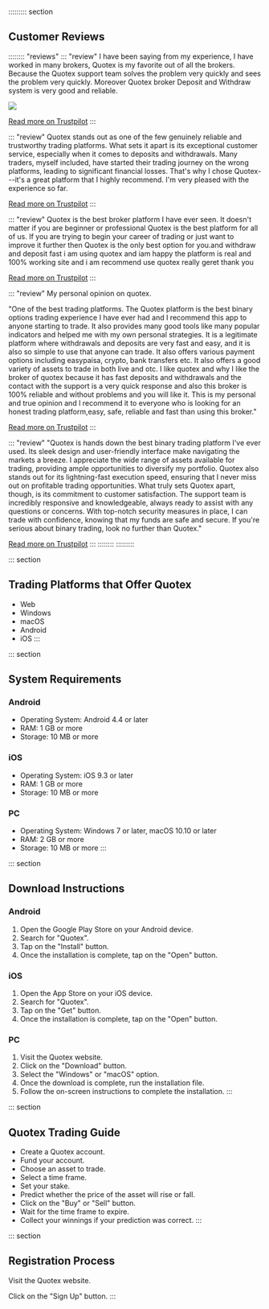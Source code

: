 ::::::::: section
## Customer Reviews

:::::::: \"reviews\"
::: \"review\"
I have been saying from my experience, I have worked in many brokers,
Quotex is my favorite out of all the brokers. Because the Quotex support
team solves the problem very quickly and sees the problem very quickly.
Moreover Quotex broker Deposit and Withdraw system is very good and
reliable.

[![](https://static.quotex.io/files/12_en/300_250.jpg)](https://traff.sbs/brokerqxlid)

[Read more on
Trustpilot](\%22https://www.trustpilot.com/reviews/66eaae81b1a99514c9808378\%22)
:::

::: \"review\"
Quotex stands out as one of the few genuinely reliable and trustworthy
trading platforms. What sets it apart is its exceptional customer
service, especially when it comes to deposits and withdrawals. Many
traders, myself included, have started their trading journey on the
wrong platforms, leading to significant financial losses. That\'s why I
chose Quotex---it's a great platform that I highly recommend. I\'m very
pleased with the experience so far.

[Read more on
Trustpilot](\%22https://www.trustpilot.com/reviews/66cdd5ccbc7918784eddeada\%22)
:::

::: \"review\"
Quotex is the best broker platform I have ever seen. It doesn\'t matter
if you are beginner or professional Quotex is the best platform for all
of us. If you are trying to begin your career of trading or just want to
improve it further then Quotex is the only best option for you.and
withdraw and deposit fast i am using quotex and iam happy the platform
is real and 100% working site and i am recommend use quotex really geret
thank you

[Read more on
Trustpilot](\%22https://www.trustpilot.com/reviews/66ee9d6d19873963314374e6\%22)
:::

::: \"review\"
My personal opinion on quotex.

"One of the best trading platforms. The Quotex platform is the best
binary options trading experience I have ever had and I recommend this
app to anyone starting to trade. It also provides many good tools like
many popular indicators and helped me with my own personal strategies.
It is a legitimate platform where withdrawals and deposits are very fast
and easy, and it is also so simple to use that anyone can trade. It also
offers various payment options including easypaisa, crypto, bank
transfers etc. It also offers a good variety of assets to trade in both
live and otc. I like quotex and why I like the broker of quotex because
it has fast deposits and withdrawals and the contact with the support is
a very quick response and also this broker is 100% reliable and without
problems and you will like it. This is my personal and true opinion and
I recommend it to everyone who is looking for an honest trading
platform,easy, safe, reliable and fast than using this broker."

[Read more on
Trustpilot](\%22https://www.trustpilot.com/reviews/66def8df9ca14b5a2c8d0845\%22)
:::

::: \"review\"
"Quotex is hands down the best binary trading platform I\'ve ever
used. Its sleek design and user-friendly interface make navigating the
markets a breeze. I appreciate the wide range of assets available for
trading, providing ample opportunities to diversify my portfolio. Quotex
also stands out for its lightning-fast execution speed, ensuring that I
never miss out on profitable trading opportunities. What truly sets
Quotex apart, though, is its commitment to customer satisfaction. The
support team is incredibly responsive and knowledgeable, always ready to
assist with any questions or concerns. With top-notch security measures
in place, I can trade with confidence, knowing that my funds are safe
and secure. If you\'re serious about binary trading, look no further
than Quotex."

[Read more on
Trustpilot](\%22https://www.trustpilot.com/reviews/66ed066f76cadf69a85169e4\%22)
:::
::::::::
:::::::::

::: section
## Trading Platforms that Offer Quotex

-   Web
-   Windows
-   macOS
-   Android
-   iOS
:::

::: section
## System Requirements

### Android

-   Operating System: Android 4.4 or later
-   RAM: 1 GB or more
-   Storage: 10 MB or more

### iOS

-   Operating System: iOS 9.3 or later
-   RAM: 1 GB or more
-   Storage: 10 MB or more

### PC

-   Operating System: Windows 7 or later, macOS 10.10 or later
-   RAM: 2 GB or more
-   Storage: 10 MB or more
:::

::: section
## Download Instructions

### Android

1.  Open the Google Play Store on your Android device.
2.  Search for "Quotex".
3.  Tap on the "Install" button.
4.  Once the installation is complete, tap on the "Open" button.

### iOS

1.  Open the App Store on your iOS device.
2.  Search for "Quotex".
3.  Tap on the "Get" button.
4.  Once the installation is complete, tap on the "Open" button.

### PC

1.  Visit the Quotex website.
2.  Click on the "Download" button.
3.  Select the "Windows" or "macOS" option.
4.  Once the download is complete, run the installation file.
5.  Follow the on-screen instructions to complete the installation.
:::

::: section
## Quotex Trading Guide

-   Create a Quotex account.
-   Fund your account.
-   Choose an asset to trade.
-   Select a time frame.
-   Set your stake.
-   Predict whether the price of the asset will rise or fall.
-   Click on the "Buy" or "Sell" button.
-   Wait for the time frame to expire.
-   Collect your winnings if your prediction was correct.
:::

::: section
## Registration Process

Visit the Quotex website.

Click on the "Sign Up" button.
:::

